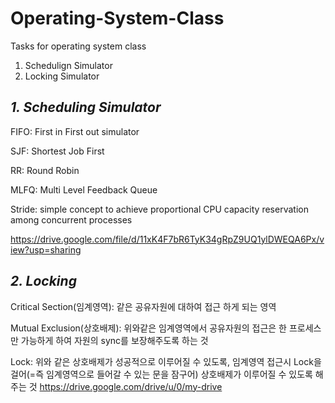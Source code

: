 # Operating-System-Class
Tasks for operating system class
1. Schedulign Simulator
2. Locking Simulator

## **_1. Scheduling Simulator_**

FIFO: First in First out simulator

SJF: Shortest Job First

RR: Round Robin

MLFQ: Multi Level Feedback Queue

Stride: simple concept to achieve proportional CPU capacity reservation among concurrent processes

https://drive.google.com/file/d/11xK4F7bR6TyK34gRpZ9UQ1ylDWEQA6Px/view?usp=sharing

## **_2. Locking_**

Critical Section(임계영역): 같은 공유자원에 대하여 접근 하게 되는 영역

Mutual Exclusion(상호배제): 위와같은 임계영역에서 공유자원의 접근은 한 프로세스만 가능하게 하여 자원의 sync를 보장해주도록 하는 것

Lock: 위와 같은 상호배제가 성공적으로 이루어질 수 있도록, 임계영역 접근시 Lock을 걸어(=즉 임계영역으로 들어갈 수 있는 문을 잠구어) 상호배제가 이루어질 수 있도록 해주는 것
https://drive.google.com/drive/u/0/my-drive
